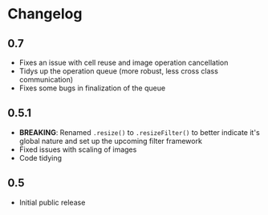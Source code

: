 
# Changelog

## 0.7

- Fixes an issue with cell reuse and image operation cancellation
- Tidys up the operation queue (more robust, less cross class communication)
- Fixes some bugs in finalization of the queue

## 0.5.1

- **BREAKING**: Renamed `.resize()` to `.resizeFilter()` to better indicate it's global nature and set up the upcoming filter framework
- Fixed issues with scaling of images
- Code tidying

## 0.5

- Initial public release
